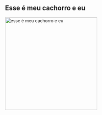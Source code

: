 ## Esse é meu cachorro e eu  

<img src="https://private-user-images.githubusercontent.com/127036639/430114741-9c2b6084-90d7-40d8-bea1-2321acff72a1.jpg?jwt=eyJhbGciOiJIUzI1NiIsInR5cCI6IkpXVCJ9.eyJpc3MiOiJnaXRodWIuY29tIiwiYXVkIjoicmF3LmdpdGh1YnVzZXJjb250ZW50LmNvbSIsImtleSI6ImtleTUiLCJleHAiOjE3NDM3MDk5MTAsIm5iZiI6MTc0MzcwOTYxMCwicGF0aCI6Ii8xMjcwMzY2MzkvNDMwMTE0NzQxLTljMmI2MDg0LTkwZDctNDBkOC1iZWExLTIzMjFhY2ZmNzJhMS5qcGc_WC1BbXotQWxnb3JpdGhtPUFXUzQtSE1BQy1TSEEyNTYmWC1BbXotQ3JlZGVudGlhbD1BS0lBVkNPRFlMU0E1M1BRSzRaQSUyRjIwMjUwNDAzJTJGdXMtZWFzdC0xJTJGczMlMkZhd3M0X3JlcXVlc3QmWC1BbXotRGF0ZT0yMDI1MDQwM1QxOTQ2NTBaJlgtQW16LUV4cGlyZXM9MzAwJlgtQW16LVNpZ25hdHVyZT1mYjYwZGFhZDExYzVjOTQxNzI5YTE0ZTg1YmJmY2EzY2QwZWM0NzZiYzcxMDMyZmI3OGEzNDhlYTUwODBlODRhJlgtQW16LVNpZ25lZEhlYWRlcnM9aG9zdCJ9.W0NGTMLspC5NrKlypokEyzxKvYwwjxtB9nPc_qHnbJI" alt="esse é meu cachorro e eu" width="300">

